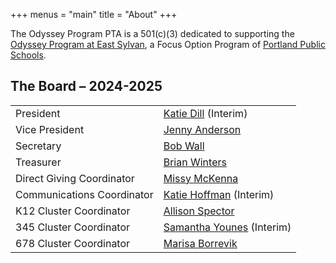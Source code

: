 +++
menus = "main"
title = "About"
+++

The Odyssey Program PTA is a 501(c)(3) dedicated to supporting the [Odyssey Program at East Sylvan](http://odysseyprogram.org), a Focus Option Program of [Portland Public Schools](https://www.pps.net/).


## The Board &ndash; 2024-2025

| | |
| --- | --- |
| President | [Katie Dill](mailto:katie.dill@odysseypta.org) (Interim) |
| Vice President | [Jenny Anderson](mailto:jenny.anderson@odysseypta.org) |
| Secretary | [Bob Wall](mailto:bob.wall@odysseypta.org) |
| Treasurer | [Brian Winters](mailto:brian.winters@odysseypta.org) |
| Direct Giving Coordinator | [Missy McKenna](mailto:missy.mckenna@odysseypta.org) |
| Communications Coordinator | [Katie Hoffman](mailto:katie.hoffman@odysseypta.org) (Interim) |
| K12 Cluster Coordinator | [Allison Spector](mailto:allison.spector@odysseypta.org) |
| 345 Cluster Coordinator | [Samantha Younes](mailto:samantha.younes@odysseypta.org) (Interim) |
| 678 Cluster Coordinator | [Marisa Borrevik](mailto:marisa.borrevik@odysseypta.org) |